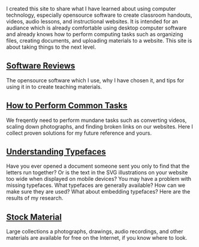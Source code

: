 I created this site to share what I have learned about using computer
technology, especially opensource software to create classroom handouts,
videos, audio lessons, and instructional websites. It is intended for an
audiance which is already comfortable using desktop computer software and
already knows how to perform computing tasks such as organizing files, creating
documents, and uploading materials to a website. This site is about taking
things to the next level.

## [Software Reviews](software/)
The opensource software which I use, why I have chosen it, and tips
for using it in to create teaching materials.

## [How to Perform Common Tasks](howto/)
We freqently need to perform mundane tasks such as converting videos,
scaling down photographs, and finding broken links on our websites.
Here I collect proven solutions for my future reference and yours.

## [Understanding Typefaces](typefaces/)
Have you ever opened a document someone sent you only to find that
the letters run together? Or is the text in the SVG illustrations
on your website too wide when displayed on mobile devices? You may
have a problem with missing typefaces. What typefaces are generally
available? How can we make sure they are used? What about embedding
typefaces? Here are the results of my research.

## [Stock Material](stock-material/)
Large collections a photographs, drawings, audio recordings, and other
materials are available for free on the Internet, if you know where
to look.
